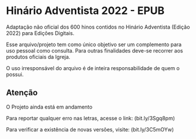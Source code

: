 # Hinário Adventista 2022 - EPUB

Adaptação não oficial dos 600 hinos contidos no Hinário Adventista (Edição 2022) para Edições Digitais.

Esse arquivo/projeto tem como único objetivo ser um complemento para uso pessoal como consulta.
Para outras finalidades deve-se recorrer aos produtos oficiais da Igreja.

O uso irresponsável do arquivo é de inteira responsabilidade de quem o possui.


## Atenção
O Projeto ainda está em andamento

Para reportar qualquer erro nas letras, acesse o link: (bit.ly/3Sgq8pm)

Para verificar a existência de novas versões, visite: (bit.ly/3C5mOYw)
